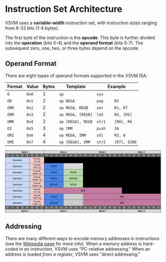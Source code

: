 # Instruction Set Architecture

VSVM uses a **variable-width** instruction set, with instruction sizes ranging from 8-32 bits (1-4 bytes).

The first byte of the instruction is the **opcode**. This byte is further divided into the **operation** (bits 0-4) and the **operand format** (bits 5-7). The subsequent zero, one, two, or three bytes depend on the opcode.

## Operand Format

There are eight types of operand formats supported in the VSVM ISA:

Format | Value | Bytes | Template | Example
------ | ----- | ----- | -------- | -------
`O` | `0x0` | 1 | `op` | `sys`
`OR` | `0x1` | 2 | `op REGA` | `pop     R5`
`ORR` | `0x2` | 2 | `op REGA, REGB` | `xor     R1, R7`
`ORM` | `0x3` | 2 | `op REGA, [REGB]` | `ld2     R4, [R5]`
`OMR` | `0x4` | 2 | `op [REGA], REGB` | `str1    [R0], R6`
`OI` | `0x5` | 3 | `op IMM` | `push    34`
`ORI` | `0x6` | 4 | `op REGA, IMM` | `shl     R3, 8`
`OMI` | `0x7` | 4 | `op [REGA], IMM` | `str2    [R7], 5280`

![encoding](/images/encoding.png)

## Addressing

There are many different ways to encode memory addresses in instructions (see the [Wikipedia page](https://en.wikipedia.org/wiki/Addressing_mode) for more info). When a memory address is *hard-coded in an instruction*, VSVM uses "PC-relative addressing." When an address is loaded *from a register*, VSVM uses "direct addressing."
